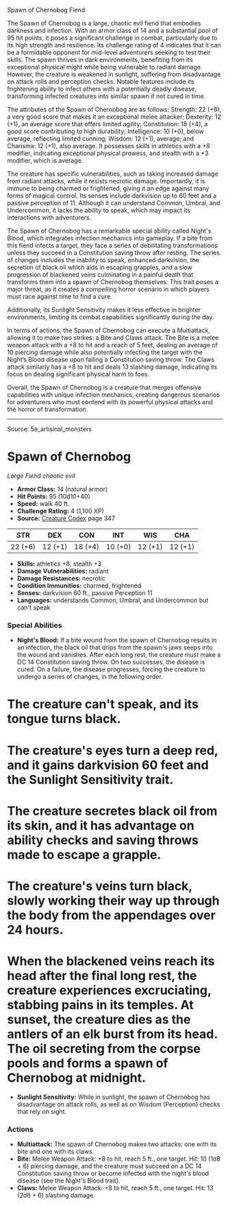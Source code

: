 <MonsterName/>Spawn of Chernobog</MonsterName>
<CreatureType/>Fiend</CreatureType>

<summary>The Spawn of Chernobog is a large, chaotic evil fiend that embodies darkness and infection. With an armor class of 14 and a substantial pool of 95 hit points, it poses a significant challenge in combat, particularly due to its high strength and resilience. Its challenge rating of 4 indicates that it can be a formidable opponent for mid-level adventurers seeking to test their skills. The spawn thrives in dark environments, benefiting from its exceptional physical might while being vulnerable to radiant damage. However, the creature is weakened in sunlight, suffering from disadvantage on attack rolls and perception checks. Notable features include its frightening ability to infect others with a potentially deadly disease, transforming infected creatures into similar spawn if not cured in time.</summary>

<detail>

The attributes of the Spawn of Chernobog are as follows: Strength: 22 (+6), a very good score that makes it an exceptional melee attacker; Dexterity: 12 (+1), an average score that offers limited agility; Constitution: 18 (+4), a good score contributing to high durability; Intelligence: 10 (+0), below average, reflecting limited cunning; Wisdom: 12 (+1), average; and Charisma: 12 (+1), also average. It possesses skills in athletics with a +8 modifier, indicating exceptional physical prowess, and stealth with a +3 modifier, which is average.

The creature has specific vulnerabilities, such as taking increased damage from radiant attacks, while it resists necrotic damage. Importantly, it is immune to being charmed or frightened, giving it an edge against many forms of magical control. Its senses include darkvision up to 60 feet and a passive perception of 11. Although it can understand Common, Umbral, and Undercommon, it lacks the ability to speak, which may impact its interactions with adventurers.

The Spawn of Chernobog has a remarkable special ability called Night's Blood, which integrates infection mechanics into gameplay. If a bite from this fiend infects a target, they face a series of debilitating transformations unless they succeed in a Constitution saving throw after resting. The series of changes includes the inability to speak, enhanced darkvision, the secretion of black oil which aids in escaping grapples, and a slow progression of blackened veins culminating in a painful death that transforms them into a spawn of Chernobog themselves. This trait poses a major threat, as it creates a compelling horror scenario in which players must race against time to find a cure.

Additionally, its Sunlight Sensitivity makes it less effective in brighter environments, limiting its combat capabilities significantly during the day.

In terms of actions, the Spawn of Chernobog can execute a Multiattack, allowing it to make two strikes: a Bite and Claws attack. The Bite is a melee weapon attack with a +8 to hit and a reach of 5 feet, dealing an average of 10 piercing damage while also potentially infecting the target with the Night’s Blood disease upon failing a Constitution saving throw. The Claws attack similarly has a +8 to hit and deals 13 slashing damage, indicating its focus on dealing significant physical harm to foes.

Overall, the Spawn of Chernobog is a creature that merges offensive capabilities with unique infection mechanics, creating dangerous scenarios for adventurers who must contend with its powerful physical attacks and the horror of transformation.</detail>



---

Source: 5e_artisinal_monsters

# Spawn of Chernobog

*Large* *Fiend* *chaotic evil*

- **Armor Class:** 14 (natural armor)
- **Hit Points:** 95 (10d10+40)
- **Speed:** walk 40 ft.
- **Challenge Rating:** 4 (1,100 XP)
- **Source:** [Creature Codex](https://koboldpress.com/kpstore/product/creature-codex-for-5th-edition-dnd) page 347

| STR | DEX | CON | INT | WIS | CHA |
| --- | --- | --- | --- | --- | --- |
| 22 (+6) | 12 (+1) | 18 (+4) | 10 (+0) | 12 (+1) | 12 (+1) |

- **Skills:** athletics +8, stealth +3
- **Damage Vulnerabilities:** radiant
- **Damage Resistances:** necrotic
- **Condition Immunities:** charmed, frightened
- **Senses:** darkvision 60 ft., passive Perception 11
- **Languages:** understands Common, Umbral, and Undercommon but can't speak

### Special Abilities

- **Night's Blood:** If a bite wound from the spawn of Chernobog results in an infection, the black oil that drips from the spawn's jaws seeps into the wound and vanishes. After each long rest, the creature must make a DC 14 Constitution saving throw. On two successes, the disease is cured. On a failure, the disease progresses, forcing the creature to undergo a series of changes, in the following order.
# The creature can't speak, and its tongue turns black.
# The creature's eyes turn a deep red, and it gains darkvision 60 feet and the Sunlight Sensitivity trait. 
# The creature secretes black oil from its skin, and it has advantage on ability checks and saving throws made to escape a grapple.
# The creature's veins turn black, slowly working their way up through the body from the appendages over 24 hours. 
# When the blackened veins reach its head after the final long rest, the creature experiences excruciating, stabbing pains in its temples. At sunset, the creature dies as the antlers of an elk burst from its head. The oil secreting from the corpse pools and forms a spawn of Chernobog at midnight.
- **Sunlight Sensitivity:** While in sunlight, the spawn of Chernobog has disadvantage on attack rolls, as well as on Wisdom (Perception) checks that rely on sight.

### Actions

- **Multiattack:** The spawn of Chernobog makes two attacks: one with its bite and one with its claws.
- **Bite:** Melee Weapon Attack: +8 to hit, reach 5 ft., one target. Hit: 10 (1d8 + 6) piercing damage, and the creature must succeed on a DC 14 Constitution saving throw or become infected with the night's blood disease (see the Night's Blood trait).
- **Claws:** Melee Weapon Attack: +8 to hit, reach 5 ft., one target. Hit: 13 (2d6 + 6) slashing damage.




